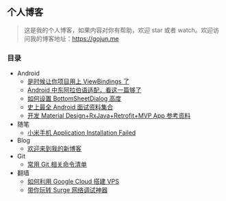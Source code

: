 ## 个人博客

> 这是我的个人博客，如果内容对你有帮助，欢迎 star 或者 watch。欢迎访问我的博客地址：https://gojun.me

### 目录

* Android
  * [是时候让你项目用上 ViewBindings 了](https://gojun.me/2019/06/13/android-viewbindings/)
  * [Android 中东阿拉伯语适配，看这一篇够了](https://gojun.me/2017/06/06/android-rtl/)
  * [如何设置 BottomSheetDialog 高度](https://gojun.me/2017/02/18/bottom-sheet-dialog-height/)
  * [史上最全 Android 面试资料集合](https://gojun.me/2016/12/12/android-resume/)
  * [开发 Material Design+RxJava+Retrofit+MVP App 参考资料 ](https://gojun.me/2016/06/06/android-elephant/)
* 随笔
  * [小米手机 Application Installation Failed](https://gojun.me/2018/01/13/xiaomi-install-failed/)
* Blog
  * [欢迎来到我的新博客](https://gojun.me/2019/06/12/hello-blog/)
* Git
  * [常用 Git 相关命令清单](https://gojun.me/2017/01/01/git-command/)	
* 翻墙
  * [如何利用 Google Cloud 搭建 VPS](https://gojun.me/2018/06/06/google-clound/)
  * [带你玩转 Surge 网络调试神器](https://gojun.me/2017/12/12/surge/)